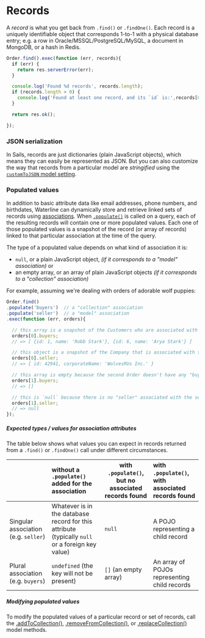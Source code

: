 # Records

A _record_ is what you get back from `.find()` or `.findOne()`.  Each record is a uniquely identifiable object that corresponds 1-to-1 with a physical database entry; e.g. a row in Oracle/MSSQL/PostgreSQL/MySQL, a document in MongoDB, or a hash in Redis.

```js
Order.find().exec(function (err, records){
  if (err) {
    return res.serverError(err);
  }

  console.log('Found %d records', records.length);
  if (records.length > 0) {
    console.log('Found at least one record, and its `id` is:',records[0].id);
  }

  return res.ok();

});
```




### JSON serialization

In Sails, records are just dictionaries (plain JavaScript objects), which means they can easily be represented as JSON. But you can also customize the way that records from a particular model are _stringified_ using the [`customToJSON` model setting](http://sailsjs.com/documentation/concepts/models-and-orm/model-settings#?customtojson).


### Populated values

In addition to basic attribute data like email addresses, phone numbers, and birthdates, Waterline can dynamically store and retrieve linked sets of records using [associations](http://sailsjs.com/documentation/concepts/models-and-orm/associations).  When [`.populate()`](http://sailsjs.com/documentation/reference/waterline-orm/queries/populate) is called on a query, each of the resulting records will contain one or more populated values.  Each one of those populated values is a snapshot of the record (or array of records) linked to that particular association at the time of the query.

The type of a populated value depends on what kind of association it is:

+ `null`, or a plain JavaScript object,  _(if it corresponds to a "model" association)_ or
+ an empty array, or an array of plain JavaScript objects _(if it corresponds to a "collection" association)_



For example, assuming we're dealing with orders of adorable wolf puppies:

```js
Order.find()
.populate('buyers')  // a "collection" association
.populate('seller')  // a "model" association
.exec(function (err, orders){

  // this array is a snapshot of the Customers who are associated with the first Order as "buyers"
  orders[0].buyers;
  // => [ {id: 1, name: 'Robb Stark'}, {id: 6, name: 'Arya Stark'} ]

  // this object is a snapshot of the Company that is associated with the first Order as the "seller"
  orders[0].seller;
  // => { id: 42941, corporateName: 'WolvesRUs Inc.' }

  // this array is empty because the second Order doesn't have any "buyers"
  orders[1].buyers;
  // => []

  // this is `null` because there is no "seller" associated with the second Order
  orders[1].seller;
  // => null
});
```

##### Expected types / values for association attributes

The table below shows what values you can expect in records returned from a `.find()` or `.findOne()` call under different circumstances.  

| &nbsp; |  without a `.populate()` added for the association | with `.populate()`, but no associated records found | with `.populate()`, with associated records found
|:--- |:--- | --- |:--- |
| Singular association (e.g. `seller`) | Whatever is in the database record for this attribute (typically `null` or a foreign key value) | `null` | A POJO representing a child record |
| Plural association (e.g. `buyers`) |  `undefined` (the key will not be present) | `[]` (an empty array) | An array of POJOs representing child records


##### Modifying populated values

To modify the populated values of a particular record or set of records, call the [.addToCollection()](http://sailsjs.com/documentation/reference/waterline-orm/models/add-to-collection), [.removeFromCollection()](http://sailsjs.com/documentation/reference/waterline-orm/models/remove-from-collection), or [.replaceCollection()](http://sailsjs.com/documentation/reference/waterline-orm/models/replace-collection) model methods.



<docmeta name="displayName" value="Records">
